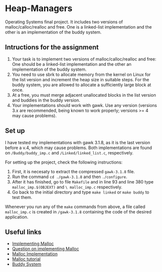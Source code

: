 # Heap-Managers
Operating Systems final project. It includes two versions of malloc/calloc/realloc and free. One is a linked-list implementation and the other is an implementation of the buddy system.

## Intructions for the assignment
1. Your task is to implement two versions of malloc/calloc/realloc and free: One should be a linked-list implementation and the other an implementation of the buddy system.
2. You need to use sbrk to allocate memory from the kernel on Linux for the list version and increment the heap size in suitable steps. For the buddy system, you are allowed to allocate a sufficiently large block at once.
3. At a free, you must merge adjacent unallocated blocks in the list version and buddies in the buddy version.
4. Your implementations should work with gawk. Use any version (versions 3.x are recommended, being known to work properly; versions >= 4 may cause problems).

## Set up
I have tested my implementations with gawk 3.1.8, as it is the last version before a v.4, which may cause problems. Both implementations are found on `/Buddy/buddy_imp.c` and `/Linked/linked_list.c`, respectively.

For setting up the project, check the following instructions:
1. First, it is necesaty to extract the compressed `gawk-3.1.8` file.
2. Run the command `cd ./gawk-3.1.8` and then `./configure`.
3. After it has finished, go to file `Makefile` and in line 93 and  line 380 type `malloc_imp.$(OBJEXT)` and `\ malloc_imp.c` respectively.
4. Go back to the initial directory and type `make linked` or `make buddy` to test them.

Whenever you run any of the `make` commands from above, a file called `malloc_imp.c` is created in `/gawk-3.1.8` containing the code of the desired application. 

## Useful links
* [Implementing Malloc](http://moss.cs.iit.edu/cs351/slides/slides-malloc.pdf)
* [Question on implementing Malloc](https://stackoverflow.com/questions/5422061/malloc-implementation)
* [Malloc Implementation](https://stackoverflow.com/questions/5422061/malloc-implementation)
* [Malloc tutorial](https://danluu.com/malloc-tutorial/)
* [Buddy System](https://www.geeksforgeeks.org/buddy-system-memory-allocation-technique/)
